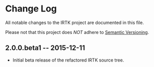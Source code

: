 # Change Log

All notable changes to the IRTK project are documented in this file.

Please not that this project does *NOT* adhere to [Semantic Versioning](http://semver.org/).

## 2.0.0.beta1 -- 2015-12-11
- Initial beta release of the refactored IRTK source tree.

